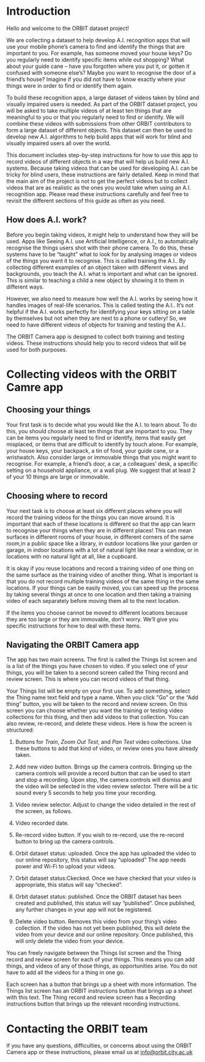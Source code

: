 # Introduction

Hello and welcome to the ORBIT dataset project! 

We are collecting a dataset to help develop A.I. recognition apps that will use your mobile phone’s camera to find and identify the things that are important to you. For example, has someone moved your house keys? Do you regularly need to identify specific items while out shopping? What about your guide cane – have you forgotten where you put it, or gotten it confused with someone else’s? Maybe you want to recognise the door of a friend’s house? Imagine if you did not have to know exactly where your things were in order to find or identify them again.  

To build these recognition apps, a large dataset of videos taken by blind and visually impaired users is needed. As part of the ORBIT dataset project, you will be asked to take multiple videos of at least ten things that are meaningful to you or that you regularly need to find or identify. We will combine these videos with submissions from other ORBIT contributors to form a large dataset of different objects. This dataset can then be used to develop new A.I. algorithms to help build apps that will work for blind and visually impaired users all over the world.  

This document includes step-by-step instructions for how to use this app to record videos of different objects in a way that will help us build new A.I. systems. Because taking videos that can be used for developing A.I. can be tricky for blind users, these instructions are fairly detailed. Keep in mind that the main aim of the project is not to get the perfect videos but to collect videos that are as realistic as the ones you would take when using an A.I. recognition app. Please read these instructions carefully and feel free to revisit the different sections of this guide as often as you need.   

## How does A.I. work?  

Before you begin taking videos, it might help to understand how they will be used. Apps like Seeing A.I. use Artificial Intelligence, or A.I., to automatically recognise the things users shot with their phone camera. To do this, these systems have to be “taught” what to look for by analysing images or videos of the things you want it to recognise. This is called training the A.I.. By collecting different examples of an object taken with different views and backgrounds, you teach the A.I. what is important and what can be ignored. This is similar to teaching a child a new object by showing it to them in different ways.  

However, we also need to measure how well the A.I. works by seeing how it handles images of real-life scenarios. This is called testing the A.I.. It’s not helpful if the A.I. works perfectly for identifying your keys sitting on a table by themselves but not when they are next to a phone or cutlery! So, we need to have different videos of objects for training and testing the A.I..  

The ORBIT Camera app is designed to collect both training and testing videos. These instructions should help you to record videos that will be used for both purposes.

# Collecting videos with the ORBIT Camre app

## Choosing your things

Your first task is to decide what you would like the A.I. to learn about. To do this, you should choose at least ten things that are important to you. They can be items you regularly need to find or identify, items that easily get misplaced, or items that are difficult to identify by touch alone. For example, your house keys, your backpack, a tin of food, your guide cane, or a wristwatch. Also consider large or immovable things that you might want to recognise. For example, a friend’s door, a car, a colleagues’ desk, a specific setting on a household appliance, or a wall plug. We suggest that at least 2 of your 10 things are large or immovable.   

## Choosing where to record 

Your next task is to choose at least six different places where you will record the training videos for the things you can move around. It is important that each of these locations is different so that the app can learn to recognise your things when they are in different places! This can mean surfaces in different rooms of your house, in different corners of the same room,in a public space like a library, in outdoor locations like your garden or garage, in indoor locations with a lot of natural light like near a window, or in locations with no natural light at all, like a cupboard.   

It is okay if you reuse locations and record a training video of one thing on the same surface as the training video of another thing. What is important is that you do not record multiple training videos of the same thing in the same locations. If your things can be easily moved, you can speed up the process by taking several things at once to one location and then taking a training video of each separately before moving them all to the next location.  

If the items you choose cannot be moved to different locations because they are too large or they are immovable, don’t worry. We’ll give you specific instructions for how to deal with these items. 

## Navigating the ORBIT Camera app 

The app has two main screens. The first is called the Things list screen and is a list of the things you have chosen to video. If you select one of your things, you will be taken to a second screen called the Thing record and review screen. This is where you can record videos of that thing. 

Your Things list will be empty on your first use. To add something, select the Thing name text field and type a name. When you click "Go” or the “Add thing” button, you will be taken to the record and review screen. On this screen you can choose whether you want the training or testing video collections for this thing, and then add videos to that collection. You can also review, re-record, and delete these videos. Here is how the screen is structured: 

1. Buttons for _Train_, _Zoom Out Test_, and _Pan Test_ video collections. Use these buttons to add that kind of video, or review ones you have already taken. 

2. Add new video button. Brings up the camera controls. Bringing up the camera controls will provide a record button that can be used to start and stop a recording. Upon stop, the camera controls will dismiss and the video will be selected in the video review selector. There will be a tic sound every 5 seconds to help you time your recording. 

3. Video review selector. Adjust to change the video detailed in the rest of the screen, as follows. 

4. Video recorded date. 

5. Re-record video button. If you wish to re-record, use the re-record button to bring up the camera controls. 

6. Orbit dataset status: uploaded. Once the app has uploaded the video to our online repository, this status will say “uploaded” The app needs power and Wi-Fi to upload your videos.

7. Orbit dataset status:Ckecked. Once we have checked that your video is appropriate, this status will say “checked”.

8. Orbit dataset status: published. Once the ORBIT dataset has been created and published, this status will say “published”. Once published, any further changes in your app will not be registered. 

9. Delete video button. Removes this video from your thing’s video collection. If the video has not yet been published, this will delete the video from your device and our online repository. Once published, this will only delete the video from your device.  

You can freely navigate between the Things list screen and the Thing record and review screen for each of your things. This means you can add things, and videos of any of those things, as opportunities arise. You do not have to add all the videos for a thing in one go. 

Each screen has a button that brings up a sheet with more information. The Things list screen has an ORBIT instructions button that brings up a sheet with this text. The Thing record and review screen has a Recording instructions button that brings up the relevant recording instructions.  

# Contacting the ORBIT team
If you have any questions, difficulties, or concerns about using the ORBIT Camera app or these instructions, please email us at info@orbit.city.ac.uk
